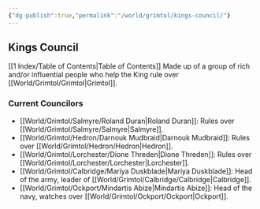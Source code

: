```yaml
---
{"dg-publish":true,"permalink":"/world/grimtol/kings-council/"}
---
```


## Kings Council

[[1 Index/Table of Contents\|Table of Contents]]
Made up of a group of rich and/or influential people who help the King rule over [[World/Grimtol/Grimtol\|Grimtol]].

### Current Councilors
- [[World/Grimtol/Salmyre/Roland Duran\|Roland Duran]]: Rules over [[World/Grimtol/Salmyre/Salmyre\|Salmyre]].
- [[World/Grimtol/Hedron/Darnouk Mudbraid\|Darnouk Mudbraid]]: Rules over [[World/Grimtol/Hedron/Hedron\|Hedron]].
- [[World/Grimtol/Lorchester/Dione Threden\|Dione Threden]]: Rules over [[World/Grimtol/Lorchester/Lorchester\|Lorchester]].
- [[World/Grimtol/Calbridge/Mariya Duskblade\|Mariya Duskblade]]: Head of the army, leader of [[World/Grimtol/Calbridge/Calbridge\|Calbridge]].
- [[World/Grimtol/Ockport/Mindartis Abize\|Mindartis Abize]]: Head of the navy, watches over [[World/Grimtol/Ockport/Ockport\|Ockport]].
